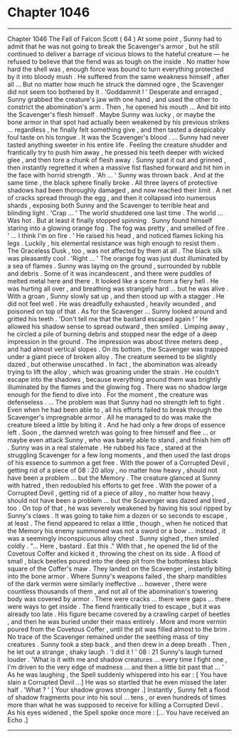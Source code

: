 
# Chapter 1046


---

Chapter 1046 The Fall of Falcon Scott ( 64 )
At some point , Sunny had to admit that he was not going to break the Scavenger's armor , but he still continued to deliver a barrage of vicious blows to the hateful creature — he refused to believe that the fiend was as tough on the inside . No matter how hard the shell was , enough force was bound to turn everything protected by it into bloody mush . He suffered from the same weakness himself , after all ...
But no matter how much he struck the damned ogre , the Scavenger did not seem too bothered by it .
'Goddammit ! '
Desperate and enraged , Sunny grabbed the creature's jaw with one hand , and used the other to constrict the abomination's arm . Then , he opened his mouth ...
And bit into the Scavenger's flesh himself .
Maybe Sunny was lucky , or maybe the bone armor in that spot had actually been weakened by his previous strikes ... regardless , he finally felt something give , and then tasted a despicably foul taste on his tongue . It was the Scavenger's blood .
... Sunny had never tasted anything sweeter in his entire life .
Feeling the creature shudder and frantically try to push him away , he pressed his teeth deeper with wicked glee , and then tore a chunk of flesh away . Sunny spat it out and grinned , then instantly regretted it when a massive fist flashed forward and hit him in the face with horrid strength .
'Ah ... '
Sunny was thrown back .
And at the same time , the black sphere finally broke .
All three layers of protective shadows had been thoroughly damaged , and now reached their limit . A net of cracks spread through the egg , and then it collapsed into numerous shards , exposing both Sunny and the Scavenger to terrible heat and blinding light .
'Crap ... '
The world shuddered one last time .
The world ...
Was hot .
But at least it finally stopped spinning .
Sunny found himself staring into a glowing orange fog .
The fog was pretty , and smelled of fire .
' ... I think I'm on fire . '
He raised his head , and noticed flames licking his legs . Luckily , his elemental resistance was high enough to resist them . The Graceless Dusk , too , was not affected by them at all . The black silk was pleasantly cool .
'Right ... '
The orange fog was just dust illuminated by a sea of flames . Sunny was laying on the ground , surrounded by rubble and debris . Some of it was incandescent , and there were puddles of melted metal here and there . It looked like a scene from a fiery hell .
He was hurting all over , and breathing was strangely hard ... but he was alive .
With a groan , Sunny slowly sat up , and then stood up with a stagger . He did not feel well . He was dreadfully exhausted , heavily wounded , and poisoned on top of that . As for the Scavenger ...
Sunny looked around and gritted his teeth .
'Don't tell me that the bastard escaped again ! '
He allowed his shadow sense to spread outward , then smiled .
Limping away , he circled a pile of burning debris and stopped near the edge of a deep impression in the ground .
The impression was about three meters deep , and had almost vertical slopes . On its bottom , the Scavenger was trapped under a giant piece of broken alloy . The creature seemed to be slightly dazed , but otherwise unscathed . In fact , the abomination was already trying to lift the alloy , which was groaning under the strain .
He couldn't escape into the shadows , because everything around them was brightly illuminated by the flames and the glowing fog . There was no shadow large enough for the fiend to dive into .
For the moment , the creature was defenseless .
... The problem was that Sunny had no strength left to fight . Even when he had been able to , all his efforts failed to break through the Scavenger's impregnable armor . All he managed to do was make the creature bleed a little by biting it .
And he had only a few drops of essence left .
Soon , the damned wretch was going to free himself and flee ... or maybe even attack Sunny , who was barely able to stand , and finish him off .
Sunny was in a real stalemate .
He rubbed his face , stared at the struggling Scavenger for a few long moments , and then used the last drops of his essence to summon a get free . With the power of a Corrupted Devil , getting rid of a piece of 08 : 20
alloy , no matter how heavy , should not have been a problem ... but the Memory .
The creature glanced at Sunny with hatred , then redoubled his efforts to get free . With the power of a Corrupted Devil , getting rid of a piece of alloy , no matter how heavy , should not have been a problem ... but the Scavenger was dazed and tired , too . On top of that , he was severely weakened by having his soul ripped by Sunny's claws . It was going to take him a dozen or so seconds to escape , at least .
The fiend appeared to relax a little , though , when he noticed that the Memory his enemy summoned was not a sword or a bow ... instead , it was a seemingly inconspicuous alloy chest .
Sunny sighed , then smiled coldly .
"... Here , bastard . Eat this ."
With that , he opened the lid of the Covetous Coffer and kicked it , throwing the chest on its side .
A flood of small , black beetles poured into the deep pit from the bottomless black square of the Coffer's maw .
They landed on the Scavenger , instantly biting into the bone armor . Where Sunny's weapons failed , the sharp mandibles of the dark vermin were similarly ineffective ... however , there were countless thousands of them , and not all of the abomination's towering body was covered by armor . There were cracks ... there were gaps ... there were ways to get inside .
The fiend frantically tried to escape , but it was already too late . His figure became covered by a crawling carpet of beetles , and then he was buried under their mass entirely . More and more vermin poured from the Covetous Coffer , until the pit was filled almost to the brim . No trace of the Scavenger remained under the seething mass of tiny creatures .
Sunny took a step back , and then drew in a deep breath .
Then , he let out a strange , shaky laugh .
'I did it ! '
08 : 21
Sunny's laugh turned louder .
'What is it with me and shadow creatures ... every time I fight one , I'm driven to the very edge of madness ... and then a little bit past that ... '
As he was laughing , the Spell suddenly whispered into his ear :
[ You have slain a Corrupted Devil ...]
He was so startled that he even missed the later half .
'What ? '
[ Your shadow grows stronger .]
Instantly , Sunny felt a flood of shadow fragments pour into his soul ... tens , or even hundreds of times more than what he was supposed to receive for killing a Corrupted Devil .
As his eyes widened , the Spell spoke once more :
[... You have received an Echo .]

---

